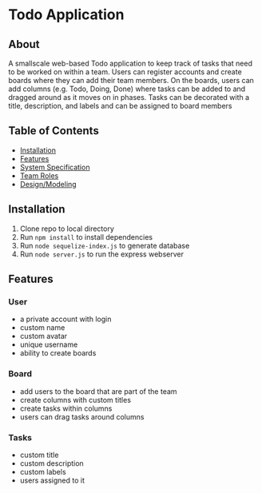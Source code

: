 # Todo Application
## About
A smallscale web-based Todo application to keep track of tasks that need to be worked on within a team. Users can register accounts and create boards where they can add their team members. On the boards, users can add columns (e.g. Todo, Doing, Done) where tasks can be added to and dragged around as it moves on in phases. Tasks can be decorated with a title, description, and labels and can be assigned to board members

## Table of Contents
- [Installation](#installation)
- [Features](#features)
- [System Specification](https://github.com/BotondDajka/wk4_TodoApp/wiki/System-Specification)
- [Team Roles](https://github.com/BotondDajka/wk4_TodoApp/wiki/Team-Roles)
- [Design/Modeling](https://github.com/BotondDajka/wk4_TodoApp/wiki/Design---Modeling)

## Installation
1.  Clone repo to local directory
2. Run `npm install` to install dependencies
3. Run `node sequelize-index.js` to generate database
4. Run `node server.js` to run the express webserver

## Features
### User
- a private account with login
- custom name
- custom avatar
- unique username
- ability to create boards
### Board
- add users to the board that are part of the team
- create columns with custom titles
- create tasks within columns
- users can drag tasks around columns
### Tasks
- custom title
- custom description
- custom labels
- users assigned to it
